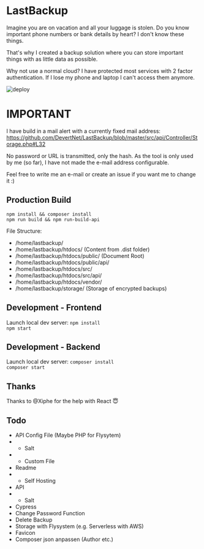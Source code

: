 # LastBackup
Imagine you are on vacation and all your luggage is stolen.
Do you know important phone numbers or bank details by heart? I don't know these things. 

That's why I created a backup solution where you can store important things with as little data as possible.

Why not use a normal cloud? I have protected most services with 2 factor authentication. If I lose my phone and laptop I can't access them anymore.

![deploy](https://github.com/DevertNet/LastBackup/workflows/deploy/badge.svg)

# IMPORTANT

I have build in a mail alert with a currently fixed mail address:
https://github.com/DevertNet/LastBackup/blob/master/src/api/Controller/Storage.php#L32

No password or URL is transmitted, only the hash.
As the tool is only used by me (so far), I have not made the e-mail address configurable. 

Feel free to write me an e-mail or create an issue if you want me to change it :)

## Production Build
`npm install && composer install`  
`npm run build && npm run-build-api`  

File Structure:
- /home/lastbackup/
- /home/lastbackup/htdocs/ (Content from .dist folder)
- /home/lastbackup/htdocs/public/ (Document Root)
- /home/lastbackup/htdocs/public/api/
- /home/lastbackup/htdocs/src/
- /home/lastbackup/htdocs/src/api/
- /home/lastbackup/htdocs/vendor/
- /home/lastbackup/storage/ (Storage of encrypted backups)

## Development - Frontend
Launch local dev server:
`npm install`   
`npm start`

## Development - Backend
Launch local dev server:
`composer install`   
`composer start`   

## Thanks
Thanks to @Xiphe for the help with React 😇

## Todo
- API Config File (Maybe PHP for Flysytem)
- - Salt
- - Custom File
- Readme
- - Self Hosting
- API
- - Salt
- Cypress
- Change Password Function
- Delete Backup
- Storage with Flysystem (e.g. Serverless with AWS)
- Favicon
- Composer json anpassen (Author etc.)
